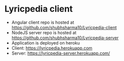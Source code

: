 # Lyricpedia client

- Angular client repo is hosted at https://github.com/shubhsharma10/Lyricpedia-client
- NodeJS server repo is hosted at https://github.com/shubhsharma10/Lyricpedia-server
- Application is deployed on heroku
- Client: https://lyricpedia.herokuapp.com
- Server: https://lyricpedia-server.herokuapp.com/
